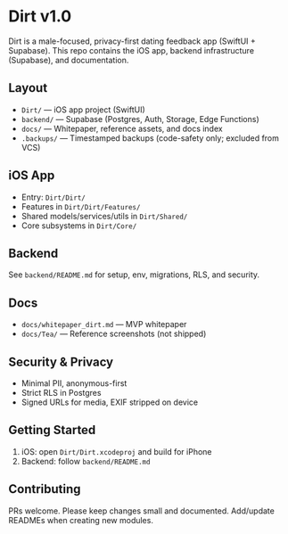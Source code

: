 # Dirt v1.0

Dirt is a male-focused, privacy-first dating feedback app (SwiftUI + Supabase). This repo contains the iOS app, backend infrastructure (Supabase), and documentation.

## Layout
- `Dirt/` — iOS app project (SwiftUI)
- `backend/` — Supabase (Postgres, Auth, Storage, Edge Functions)
- `docs/` — Whitepaper, reference assets, and docs index
- `.backups/` — Timestamped backups (code-safety only; excluded from VCS)

## iOS App
- Entry: `Dirt/Dirt/`
- Features in `Dirt/Dirt/Features/`
- Shared models/services/utils in `Dirt/Shared/`
- Core subsystems in `Dirt/Core/`

## Backend
See `backend/README.md` for setup, env, migrations, RLS, and security.

## Docs
- `docs/whitepaper_dirt.md` — MVP whitepaper
- `docs/Tea/` — Reference screenshots (not shipped)

## Security & Privacy
- Minimal PII, anonymous-first
- Strict RLS in Postgres
- Signed URLs for media, EXIF stripped on device

## Getting Started
1) iOS: open `Dirt/Dirt.xcodeproj` and build for iPhone
2) Backend: follow `backend/README.md`

## Contributing
PRs welcome. Please keep changes small and documented. Add/update READMEs when creating new modules.
